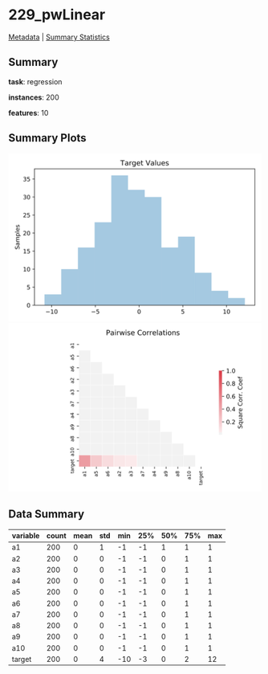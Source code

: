 # 229_pwLinear

[Metadata](metadata.yaml) | [Summary Statistics](summary_stats.csv)

## Summary

**task**: regression

**instances**: 200

**features**: 10

## Summary Plots

![Labels](label.svg)
![Corr](corr.svg)

## Data Summary

|	variable	|	count	|	mean	|	std	|	min	|	25%	|	50%	|	75%	|	max|
| --- | --- | --- | --- | --- | --- | --- | --- | --- |
|	a1	|	200	|	0	|	1	|	-1	|	-1	|	1	|	1	|	1
|	a2	|	200	|	0	|	0	|	-1	|	-1	|	0	|	1	|	1
|	a3	|	200	|	0	|	0	|	-1	|	-1	|	0	|	1	|	1
|	a4	|	200	|	0	|	0	|	-1	|	-1	|	0	|	1	|	1
|	a5	|	200	|	0	|	0	|	-1	|	-1	|	0	|	1	|	1
|	a6	|	200	|	0	|	0	|	-1	|	-1	|	0	|	1	|	1
|	a7	|	200	|	0	|	0	|	-1	|	-1	|	0	|	1	|	1
|	a8	|	200	|	0	|	0	|	-1	|	-1	|	0	|	1	|	1
|	a9	|	200	|	0	|	0	|	-1	|	-1	|	0	|	1	|	1
|	a10	|	200	|	0	|	0	|	-1	|	-1	|	0	|	1	|	1
|	target	|	200	|	0	|	4	|	-10	|	-3	|	0	|	2	|	12
